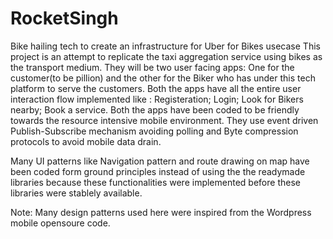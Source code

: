 # RocketSingh
Bike hailing tech to create an infrastructure for Uber for Bikes usecase
This project is an attempt to replicate the taxi aggregation service using bikes as the transport medium.
They will be two user facing apps: One for the customer(to be pillion) and the other for the Biker who has under this
tech platform to serve the customers.
Both the apps have all the entire user interaction flow implemented like : Registeration; Login; Look for Bikers nearby; Book a service.
Both the apps have been coded to be friendly towards the resource intensive mobile environment. They use event driven Publish-Subscribe
mechanism avoiding polling and Byte compression protocols to avoid mobile data drain.

Many UI patterns like Navigation pattern and route drawing on map have been coded form ground principles instead of
using the the readymade libraries because these functionalities were implemented before these libraries were stablely available.

Note: Many design patterns used here were inspired from the Wordpress mobile opensoure code.

